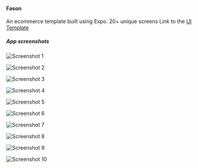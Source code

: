 #### Fason

An ecommerce template built using Expo. 20+ unique screens
Link to the [UI Template](https://ui8.net/ishant-sharma/products/fason-e-commerce-ui-kit)

##### App screenshots

![Screenshot 1](https://github.com/OrekuD/Fason/blob/master/assets/screenshots/1.jpg?raw=true)

![Screenshot 2](https://github.com/OrekuD/Fason/blob/master/assets/screenshots/2.jpg?raw=true)

![Screenshot 3](https://github.com/OrekuD/Fason/blob/master/assets/screenshots/3.jpg?raw=true)

![Screenshot 4](https://github.com/OrekuD/Fason/blob/master/assets/screenshots/4.jpg?raw=true)

![Screenshot 5](https://github.com/OrekuD/Fason/blob/master/assets/screenshots/5.jpg?raw=true)

![Screenshot 6](https://github.com/OrekuD/Fason/blob/master/assets/screenshots/6.jpg?raw=true)

![Screenshot 7](https://github.com/OrekuD/Fason/blob/master/assets/screenshots/7.jpg?raw=true)

![Screenshot 8](https://github.com/OrekuD/Fason/blob/master/assets/screenshots/8.jpg?raw=true)

![Screenshot 9](https://github.com/OrekuD/Fason/blob/master/assets/screenshots/9.jpg?raw=true)

![Screenshot 10](https://github.com/OrekuD/Fason/blob/master/assets/screenshots/10.jpg?raw=true)
